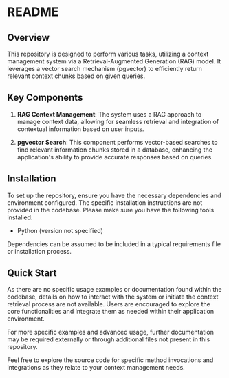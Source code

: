 # README

## Overview
This repository is designed to perform various tasks, utilizing a context management system via a Retrieval-Augmented Generation (RAG) model. It leverages a vector search mechanism (pgvector) to efficiently return relevant context chunks based on given queries.

## Key Components
1. **RAG Context Management**: The system uses a RAG approach to manage context data, allowing for seamless retrieval and integration of contextual information based on user inputs.

2. **pgvector Search**: This component performs vector-based searches to find relevant information chunks stored in a database, enhancing the application's ability to provide accurate responses based on queries.

## Installation
To set up the repository, ensure you have the necessary dependencies and environment configured. The specific installation instructions are not provided in the codebase. Please make sure you have the following tools installed:

- Python (version not specified)

Dependencies can be assumed to be included in a typical requirements file or installation process.

## Quick Start
As there are no specific usage examples or documentation found within the codebase, details on how to interact with the system or initiate the context retrieval process are not available. Users are encouraged to explore the core functionalities and integrate them as needed within their application environment.

For more specific examples and advanced usage, further documentation may be required externally or through additional files not present in this repository. 

Feel free to explore the source code for specific method invocations and integrations as they relate to your context management needs.